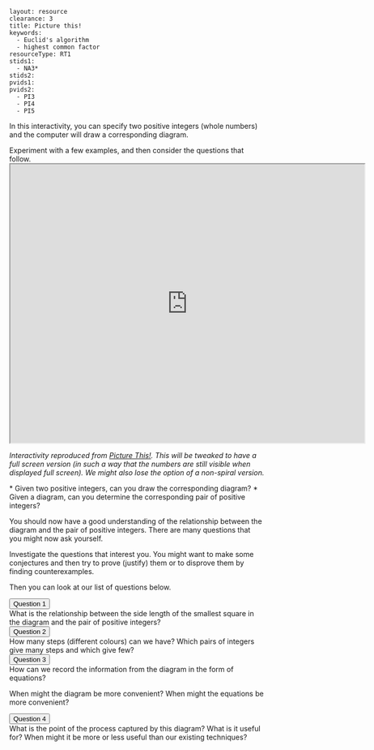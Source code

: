 ````
layout: resource
clearance: 3
title: Picture this!
keywords:
  - Euclid's algorithm
  - highest common factor
resourceType: RT1
stids1:
  - NA3*
stids2:
pvids1:
pvids2:
  - PI3
  - PI4
  - PI5

````

In this interactivity, you can specify two positive integers (whole numbers) and the computer will draw a corresponding diagram.

<div class="well">
Experiment with a few examples, and then consider the questions that follow.
</div>

<div class="row-fluid">
<iframe src="http://nrich.maths.org/psum/picture-this/full/?mobile=1" class="nrich-embed" style="width:700px;height:550px"></iframe>
</div>

_Interactivity reproduced from [Picture This!](http://nrich.maths.org/psum/picture-this/).  This will be tweaked to have a full screen version (in such a way that the numbers are still visible when displayed full screen).  We might also lose the option of a non-spiral version._

<div class="well">
* Given two positive integers, can you draw the corresponding diagram?
* Given a diagram, can you determine the corresponding pair of positive integers?
</div>

You should now have a good understanding of the relationship between the diagram and the pair of positive integers.  There are many questions that you might now ask yourself.

<div class="well">
Investigate the questions that interest you.  You might want to make some conjectures and then try to prove (justify) them or to disprove them by finding counterexamples.
</div>

Then you can look at our list of questions below.

<button type="button" class="btn btn-action" data-toggle="collapse" data-target="#question1">
Question 1
</button>

<div id="question1" class="collapse">
What is the relationship between the side length of the smallest square in the diagram and the pair of positive integers?
</div>

<button type="button" class="btn btn-action" data-toggle="collapse" data-target="#question2">
Question 2
</button>

<div id="question2" class="collapse">
How many steps (different colours) can we have?  Which pairs of integers give many steps and which give few?
</div>

<button type="button" class="btn btn-action" data-toggle="collapse" data-target="#question3">
Question 3
</button>

<div id="question3" class="collapse">
How can we record the information from the diagram in the form of equations?

When might the diagram be more convenient?  When might the equations be more convenient?
</div>

<button type="button" class="btn btn-action" data-toggle="collapse" data-target="#question4">
Question 4
</button>

<div id="question4" class="collapse">
What is the point of the process captured by this diagram?  What is it useful for?  When might it be more or less useful than our existing techniques?
</div>
